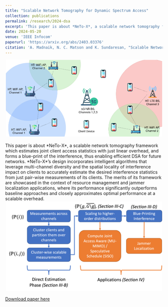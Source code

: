 ```yaml
---
title: "Scalable Network Tomography for Dynamic Spectrum Access"
collection: publications
permalink: /research/2024-dsa
excerpt: 'This paper is about *NeTo-X*, a scalable network tomography framework which estimates joint client access statistics with just linear overhead, and forms a blue-print of the interference, thus enabling efficient DSA for future networks. *NeTo-X*’s design incorporates intelligent algorithms that leverage multi-channel diversity and the spatial locality of interference impact on clients to accurately estimate the desired interference statistics from just pair-wise measurements of its clients. The merits of its framework are showcased in the context of resource management and jammer localization applications, where its performance significantly outperforms baseline approaches and closely approximates optimal performance at a scalable overhead.'
date: 2024-05-20
venue: 'IEEE Infocom'
paperurl: 'https://arxiv.org/abs/2403.03376'
citation: 'A. Madnaik, N. C. Matson and K. Sundaresan, "Scalable Network Tomography for Dynamic Spectrum Access," IEEE INFOCOM 2024 - IEEE Conference on Computer Communications, Vancouver, Canada, 2024'
---
```

<center><img src="/images/2024-dsa-scenario.jpg" alt="Scenario" width="500"/></center>
<br>
This paper is about *NeTo-X*, a scalable network tomography framework which estimates joint client access statistics with just linear overhead, and forms a blue-print of the interference, thus enabling efficient DSA for future networks. *NeTo-X*’s design incorporates intelligent algorithms that leverage multi-channel diversity and the spatial locality of interference impact on clients to accurately estimate the desired interference statistics from just pair-wise measurements of its clients. The merits of its framework are showcased in the context of resource management and jammer localization applications, where its performance significantly outperforms baseline approaches and closely approximates optimal performance at a scalable overhead.

<center><img src="/images/2024-dsa-flow.png" alt="Flow of Information" width="500"/></center>

[Download paper here](https://arxiv.org/abs/2403.03376)

<!-- Recommended citation: A. Madnaik, N. C. Matson and K. Sundaresan, "Scalable Network Tomography for Dynamic Spectrum Access," IEEE INFOCOM 2024 - IEEE Conference on Computer Communications, Vancouver, Canada, 2024 -->